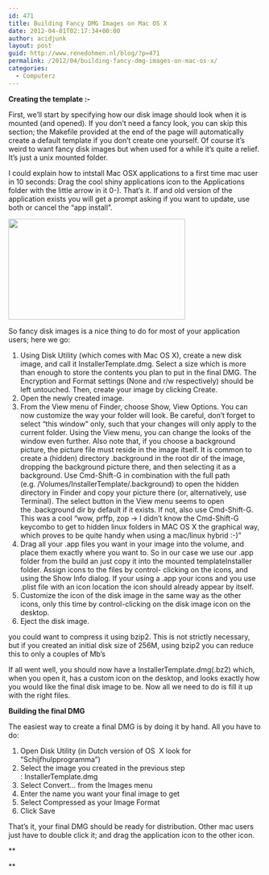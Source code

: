 ```yaml
---
id: 471
title: Building Fancy DMG Images on Mac OS X
date: 2012-04-01T02:17:34+00:00
author: acidjunk
layout: post
guid: http://www.renedohmen.nl/blog/?p=471
permalink: /2012/04/building-fancy-dmg-images-on-mac-os-x/
categories:
  - Computerz
---
```

**Creating the template <img src="http://www.renedohmen.nl/blog/wp-includes/images/smilies/simple-smile.png" alt=":-)" class="wp-smiley" style="height: 1em; max-height: 1em;" />**
  
First, we&#8217;ll start by specifying how our disk image should look when it is mounted (and opened). If you don&#8217;t need a fancy look, you can skip this section; the Makefile provided at the end of the page will automatically create a default template if you don&#8217;t create one yourself. Of course it&#8217;s weird to want fancy disk images but when used for a while it&#8217;s quite a relief. It&#8217;s just a unix mounted folder.

I could explain how to intstall Mac OSX applications to a first time mac user in 10 seconds: Drag the cool shiny applications icon to the Applications folder with the little arrow in it 0-). That&#8217;s it. If and old version of the application exists you will get a prompt asking if you want to update, use both or cancel the &#8220;app install&#8221;.

**[<img title="Schermafbeelding 2012-04-01 om 04.09.54" src="http://www.renedohmen.nl/blog/wp-content/uploads/2012/04/Schermafbeelding-2012-04-01-om-04.09.54.png" alt="" width="351" height="200" />](http://www.renedohmen.nl/blog/wp-content/uploads/2012/04/Schermafbeelding-2012-04-01-om-04.09.54.png)**

So fancy disk images is a nice thing to do for most of your application users; here we go:

  1. Using Disk Utility (which comes with Mac OS X), create a new disk image, and call it InstallerTemplate.dmg. Select a size which is more than enough to store the contents you plan to put in the final DMG. The Encryption and Format settings (None and r/w respectively) should be left untouched. Then, create your image by clicking Create.
  2. Open the newly created image.
  3. From the View menu of Finder, choose Show, View Options. You can now customize the way your folder will look. Be careful, don&#8217;t forget to select &#8220;this window&#8221; only, such that your changes will only apply to the current folder. Using the View menu, you can change the looks of the window even further. Also note that, if you choose a background picture, the picture file must reside in the image itself. It is common to create a (hidden) directory .background in the root dir of the image, dropping the background picture there, and then selecting it as a background. Use Cmd-Shift-G in combination with the full path (e.g. /Volumes/InstallerTemplate/.background) to open the hidden directory in Finder and copy your picture there (or, alternatively, use Terminal). The select button in the View menu seems to open the .background dir by default if it exists. If not, also use Cmd-Shift-G. This was a cool &#8220;wow, prffp, zop -> I didn&#8217;t know the Cmd-Shift-G keycombo to get to hidden linux folders in MAC OS X the graphical way, which proves to be quite handy when using a mac/linux hybrid :-)&#8221;
  4. Drag all your .app files you want in your image into the volume, and place them exactly where you want to. So in our case we use our .app folder from the build an just copy it into the mounted templateInstaller folder. Assign icons to the files by control- clicking on the icons, and using the Show Info dialog. If your using a .app your icons and you use .plist file with an icon location the icon should already appear by itself.
  5. Customize the icon of the disk image in the same way as the other icons, only this time by control-clicking on the disk image icon on the desktop.
  6. Eject the disk image.

you could want to compress it using bzip2. This is not strictly necessary, but if you created an initial disk size of 256M, using bzip2 you can reduce this to only a couples of Mb&#8217;s
  
If all went well, you should now have a InstallerTemplate.dmg(.bz2) which, when you open it, has a custom icon on the desktop, and looks exactly how you would like the final disk image to be. Now all we need to do is fill it up with the right files.

**Building the final DMG**
  
The easiest way to create a final DMG is by doing it by hand. All you have to do:

  1. Open Disk Utility (in Dutch version of OS  X look for &#8220;Schijfhulpprogramma&#8221;)
  2. Select the image you created in the previous step : InstallerTemplate.dmg
  3. Select Convert&#8230; from the Images menu
  4. Enter the name you want your final image to get
  5. Select Compressed as your Image Format
  6. Click Save

That&#8217;s it, your final DMG should be ready for distribution. Other mac users just have to double click it; and drag the application icon to the other icon.

**
  
**